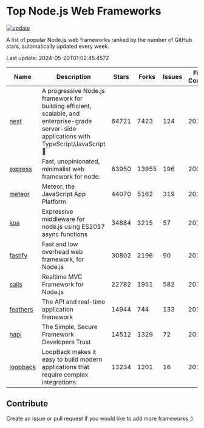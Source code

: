 # Top Node.js Web Frameworks

[![update](https://github.com/sunnysid3up/nodejs-web-frameworks/actions/workflows/update.yml/badge.svg)](https://github.com/sunnysid3up/nodejs-web-frameworks/actions/workflows/update.yml)

A list of popular Node.js web frameworks ranked by the number of GitHub stars, automatically updated every week.

Last update: 2024-05-20T01:02:45.457Z

| Name          | Description          | Stars                     | Forks          | Issues               | First Commit        | Last Commit         | Language          |
|---------------|----------------------|---------------------------|----------------|----------------------|---------------------|---------------------|-------------------|
| [nest](https://github.com/nestjs/nest) | A progressive Node.js framework for building efficient, scalable, and enterprise-grade server-side applications with TypeScript/JavaScript 🚀 | 64721 | 7423 | 124 | 2017 | 2024-05-20 | TS |
| [express](https://github.com/expressjs/express) | Fast, unopinionated, minimalist web framework for node. | 63950 | 13955 | 196 | 2009 | 2024-05-20 | JS |
| [meteor](https://github.com/meteor/meteor) | Meteor, the JavaScript App Platform | 44070 | 5162 | 319 | 2012 | 2024-05-19 | JS |
| [koa](https://github.com/koajs/koa) | Expressive middleware for node.js using ES2017 async functions | 34884 | 3215 | 57 | 2013 | 2024-05-19 | JS |
| [fastify](https://github.com/fastify/fastify) | Fast and low overhead web framework, for Node.js | 30802 | 2196 | 90 | 2016 | 2024-05-19 | JS |
| [sails](https://github.com/balderdashy/sails) | Realtime MVC Framework for Node.js | 22782 | 1951 | 582 | 2012 | 2024-05-19 | JS |
| [feathers](https://github.com/feathersjs/feathers) | The API and real-time application framework | 14944 | 744 | 133 | 2011 | 2024-05-19 | TS |
| [hapi](https://github.com/hapijs/hapi) | The Simple, Secure Framework Developers Trust | 14512 | 1329 | 72 | 2011 | 2024-05-19 | JS |
| [loopback](https://github.com/strongloop/loopback) | LoopBack makes it easy to build modern applications that require complex integrations. | 13234 | 1201 | 16 | 2013 | 2024-05-13 | JS |

## Contribute 

Create an issue or pull request if you would like to add more frameworks :)